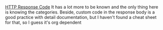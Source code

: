 [HTTP Response Code](https://developer.mozilla.org/en-US/docs/Web/HTTP/Status#redirection_messages)
It has a lot more to be known and the only thing here is knowing the categories. Beside, custom code in the response body is a good practice with detail documentation, but I haven't found a cheat sheet for that, so I guess it's org dependent